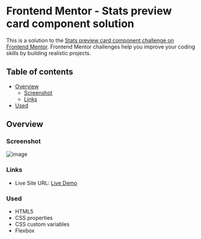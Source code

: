 # Frontend Mentor - Stats preview card component solution

This is a solution to the [Stats preview card component challenge on Frontend Mentor](https://www.frontendmentor.io/challenges/stats-preview-card-component-8JqbgoU62). Frontend Mentor challenges help you improve your coding skills by building realistic projects. 

## Table of contents

- [Overview](#overview)
  - [Screenshot](#screenshot)
  - [Links](#links)
- [Used](#used)

## Overview

### Screenshot

![image](https://github.com/Mohak-Gogia/Stats-preview-card-component/assets/91110127/0df94c89-2b4c-4f0f-aa92-a24add593281)

### Links

- Live Site URL: [Live Demo](https://mohak-gogia.github.io/Stats-preview-card-component/)

### Used

- HTML5
- CSS properties
- CSS custom variables
- Flexbox
